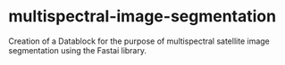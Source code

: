 # multispectral-image-segmentation

Creation of a Datablock for the purpose of multispectral satellite image segmentation using the Fastai library.
